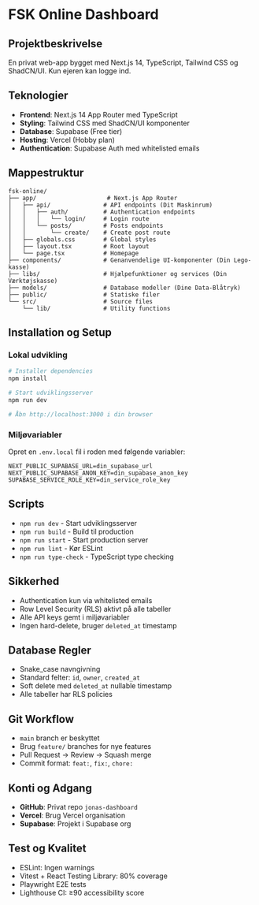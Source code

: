 # FSK Online Dashboard

## Projektbeskrivelse
En privat web-app bygget med Next.js 14, TypeScript, Tailwind CSS og ShadCN/UI. Kun ejeren kan logge ind.

## Teknologier
- **Frontend**: Next.js 14 App Router med TypeScript
- **Styling**: Tailwind CSS med ShadCN/UI komponenter
- **Database**: Supabase (Free tier)
- **Hosting**: Vercel (Hobby plan)
- **Authentication**: Supabase Auth med whitelisted emails

## Mappestruktur

```
fsk-online/
├── app/                    # Next.js App Router
│   ├── api/               # API endpoints (Dit Maskinrum)
│   │   ├── auth/          # Authentication endpoints
│   │   │   └── login/     # Login route
│   │   └── posts/         # Posts endpoints
│   │       └── create/    # Create post route
│   ├── globals.css        # Global styles
│   ├── layout.tsx         # Root layout
│   └── page.tsx           # Homepage
├── components/            # Genanvendelige UI-komponenter (Din Lego-kasse)
├── libs/                  # Hjælpefunktioner og services (Din Værktøjskasse)
├── models/                # Database modeller (Dine Data-Blåtryk)
├── public/                # Statiske filer
└── src/                   # Source files
    └── lib/               # Utility functions
```

## Installation og Setup

### Lokal udvikling
```bash
# Installer dependencies
npm install

# Start udviklingsserver
npm run dev

# Åbn http://localhost:3000 i din browser
```

### Miljøvariabler
Opret en `.env.local` fil i roden med følgende variabler:
```env
NEXT_PUBLIC_SUPABASE_URL=din_supabase_url
NEXT_PUBLIC_SUPABASE_ANON_KEY=din_supabase_anon_key
SUPABASE_SERVICE_ROLE_KEY=din_service_role_key
```

## Scripts
- `npm run dev` - Start udviklingsserver
- `npm run build` - Build til production
- `npm run start` - Start production server
- `npm run lint` - Kør ESLint
- `npm run type-check` - TypeScript type checking

## Sikkerhed
- Authentication kun via whitelisted emails
- Row Level Security (RLS) aktivt på alle tabeller
- Alle API keys gemt i miljøvariabler
- Ingen hard-delete, bruger `deleted_at` timestamp

## Database Regler
- Snake_case navngivning
- Standard felter: `id`, `owner`, `created_at`
- Soft delete med `deleted_at` nullable timestamp
- Alle tabeller har RLS policies

## Git Workflow
- `main` branch er beskyttet
- Brug `feature/` branches for nye features
- Pull Request → Review → Squash merge
- Commit format: `feat:`, `fix:`, `chore:`

## Konti og Adgang
- **GitHub**: Privat repo `jonas-dashboard`
- **Vercel**: Brug Vercel organisation
- **Supabase**: Projekt i Supabase org

## Test og Kvalitet
- ESLint: Ingen warnings
- Vitest + React Testing Library: 80% coverage
- Playwright E2E tests
- Lighthouse CI: ≥90 accessibility score

